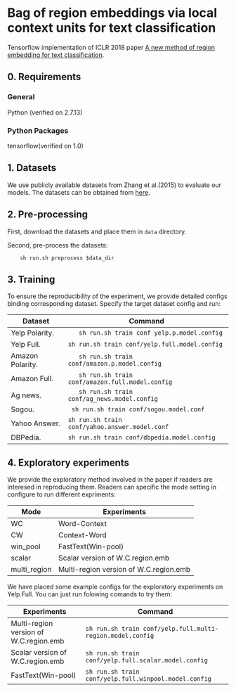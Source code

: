 # Bag of region embeddings via local context units for text classification
Tensorflow implementation of ICLR 2018 paper [A new method of region embedding for text classification](https://openreview.net/forum?id=BkSDMA36Z).

## 0. Requirements 

### General
Python (verified on 2.7.13)

### Python Packages
tensorflow(verified on 1.0)
    

## 1. Datasets
We use publicly available datasets from Zhang et al.(2015) to evaluate our models.
The datasets can be obtained from [here](https://github.com/zhangxiangxiao/Crepe).

## 2. Pre-processing
First, download the datasets and place them in `data` directory.
    
Second, pre-process the datasets:

```
	sh run.sh preprocess $data_dir
```

## 3. Training
To ensure the reproducibility of the experiment, we provide detailed configs binding corresponding dataset. Specify the target dataset config and run:  

|Dataset| Command|
|-----------------|----------|
|Yelp Polarity. | ```	sh run.sh train conf yelp.p.model.config``` |
|Yelp Full. | ```sh run.sh train conf/yelp.full.model.config```|
|Amazon Polarity.|```	sh run.sh train conf/amazon.p.model.config```|
|Amazon Full.|```	sh run.sh train conf/amazon.full.model.config```|
|Ag news.|```	sh run.sh train conf/ag_news.model.config```|
|Sogou.|```	sh run.sh train conf/sogou.model.conf```|
|Yahoo Answer. |```sh run.sh train conf/yahoo.answer.model.conf```|
|DBPedia.| ```sh run.sh train conf/dbpedia.model.config```|


## 4. Exploratory experiments
We provide the exploratory method involved in the paper if readers are interesed in reproducing them. Readers can specific the mode setting in configure to run different expriments:

|Mode|Experiments|
|----|-----------|
|WC  |Word-Context |
|CW  |Context-Word |
|win_pool| FastText(Win-pool)|
|scalar  |Scalar version of W.C.region.emb |
|multi_region| Multi-region version of W.C.region.emb|

We have placed some example configs for the exploratory experiments on Yelp.Full. You can just run folowing comands to try them:

|Experiments| Command|
|-----------| -------|
|Multi-region version of W.C.region.emb |```sh run.sh train conf/yelp.full.multi-region.model.config```|
|Scalar version of W.C.region.emb |```sh run.sh train conf/yelp.full.scalar.model.config```|
|FastText(Win-pool)|```sh run.sh train conf/yelp.full.winpool.model.config```|

